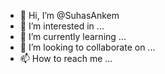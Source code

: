 - 👋 Hi, I’m @SuhasAnkem
- 👀 I’m interested in ...
- 🌱 I’m currently learning ...
- 💞️ I’m looking to collaborate on ...
- 📫 How to reach me ...

<!---
SuhasAnkem/SuhasAnkem is a ✨ special ✨ repository because its `README.md` (this file) appears on your GitHub profile.
You can click the Preview link to take a look at your changes.
--->
